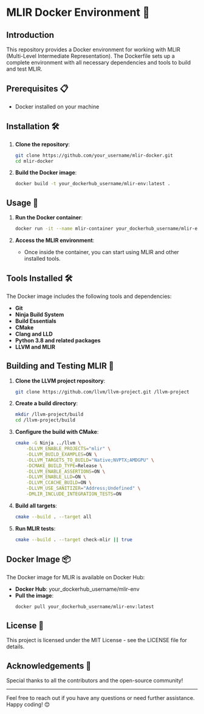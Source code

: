 # MLIR Docker Environment 🚀

## Introduction

This repository provides a Docker environment for working with MLIR (Multi-Level Intermediate Representation). The Dockerfile sets up a complete environment with all necessary dependencies and tools to build and test MLIR.

## Prerequisites 📋

- Docker installed on your machine

## Installation 🛠️

1. **Clone the repository**:
   ```bash
   git clone https://github.com/your_username/mlir-docker.git
   cd mlir-docker
   ```

2. **Build the Docker image**:
   ```bash
   docker build -t your_dockerhub_username/mlir-env:latest .
   ```

## Usage 🚀

1. **Run the Docker container**:
   ```bash
   docker run -it --name mlir-container your_dockerhub_username/mlir-env:latest
   ```

2. **Access the MLIR environment**:
   - Once inside the container, you can start using MLIR and other installed tools.

## Tools Installed 🛠️

The Docker image includes the following tools and dependencies:

- **Git**
- **Ninja Build System**
- **Build Essentials**
- **CMake**
- **Clang and LLD**
- **Python 3.8 and related packages**
- **LLVM and MLIR**

## Building and Testing MLIR 🧪

1. **Clone the LLVM project repository**:
   ```bash
   git clone https://github.com/llvm/llvm-project.git /llvm-project
   ```

2. **Create a build directory**:
   ```bash
   mkdir /llvm-project/build
   cd /llvm-project/build
   ```

3. **Configure the build with CMake**:
   ```bash
   cmake -G Ninja ../llvm \
       -DLLVM_ENABLE_PROJECTS="mlir" \
       -DLLVM_BUILD_EXAMPLES=ON \
       -DLLVM_TARGETS_TO_BUILD="Native;NVPTX;AMDGPU" \
       -DCMAKE_BUILD_TYPE=Release \
       -DLLVM_ENABLE_ASSERTIONS=ON \
       -DLLVM_ENABLE_LLD=ON \
       -DLLVM_CCACHE_BUILD=ON \
       -DLLVM_USE_SANITIZER="Address;Undefined" \
       -DMLIR_INCLUDE_INTEGRATION_TESTS=ON
   ```

4. **Build all targets**:
   ```bash
   cmake --build . --target all
   ```

5. **Run MLIR tests**:
   ```bash
   cmake --build . --target check-mlir || true
   ```

## Docker Image 📦

The Docker image for MLIR is available on Docker Hub:
- **Docker Hub**: your_dockerhub_username/mlir-env
- **Pull the image**:
  ```bash
  docker pull your_dockerhub_username/mlir-env:latest
  ```

## License 📜

This project is licensed under the MIT License - see the LICENSE file for details.

## Acknowledgements 🙏

Special thanks to all the contributors and the open-source community!

---

Feel free to reach out if you have any questions or need further assistance. Happy coding! 😊
